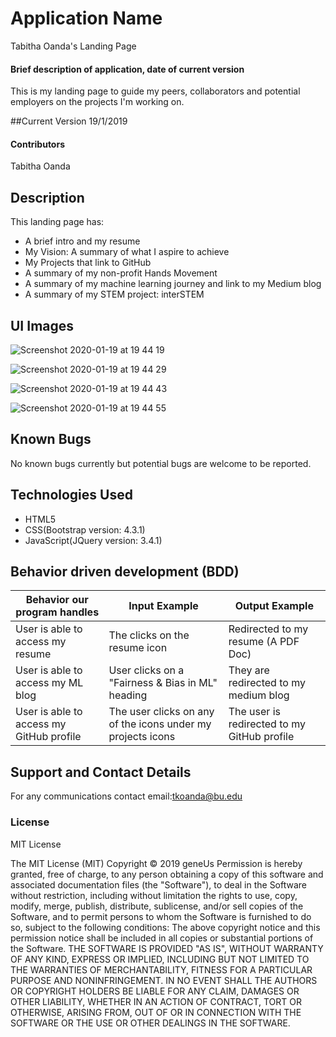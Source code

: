 # Application Name
Tabitha Oanda's Landing Page

#### Brief description of application, date of current version
This is my landing page to guide my peers, collaborators and potential employers on the projects I'm working on.

##Current Version
19/1/2019

#### Contributors
Tabitha Oanda

## Description

This landing page has:
- A brief intro and my resume
- My Vision: A summary of what I aspire to achieve
- My Projects that link to GitHub
- A summary of my non-profit Hands Movement
- A summary of my machine learning journey and link to my Medium blog
- A summary of my STEM project: interSTEM

## UI Images
![Screenshot 2020-01-19 at 19 44 19](https://user-images.githubusercontent.com/50864401/72691577-0ba0c580-3aec-11ea-9452-b39ab1eac37f.png)

![Screenshot 2020-01-19 at 19 44 29](https://user-images.githubusercontent.com/50864401/72691599-34c15600-3aec-11ea-9130-6fb9bf9318f2.png)

![Screenshot 2020-01-19 at 19 44 43](https://user-images.githubusercontent.com/50864401/72691611-47d42600-3aec-11ea-96cf-74093bbb0c78.png)

![Screenshot 2020-01-19 at 19 44 55](https://user-images.githubusercontent.com/50864401/72691625-6df9c600-3aec-11ea-9107-6bb9cd880835.png)
## Known Bugs

No known bugs currently but potential bugs are welcome to be reported.

## Technologies Used

-   HTML5
-   CSS(Bootstrap version: 4.3.1)
-   JavaScript(JQuery version: 3.4.1)

## Behavior driven development (BDD)
 Behavior our program handles  | Input Example | Output Example |
 | ----------------------------- | ------------- | -------------  |
 | User is able to access my resume | The clicks on the resume icon| Redirected to my resume (A PDF Doc)|
 | User is able to access my ML blog |User clicks on a "Fairness & Bias in ML" heading | They are redirected to my medium blog |
 | User is able to access my GitHub profile | The user clicks on any of the icons under my projects icons | The user is redirected to my GitHub profile|

## Support and Contact Details

For any communications contact
email:tkoanda@bu.edu


### License

MIT License

The MIT License (MIT)
Copyright © 2019 geneUs
Permission is hereby granted, free of charge, to any person obtaining a copy of this software and associated documentation files (the "Software"), to deal in the Software without restriction, including without limitation the rights to use, copy, modify, merge, publish, distribute, sublicense, and/or sell copies of the Software, and to permit persons to whom the Software is furnished to do so, subject to the following conditions:
The above copyright notice and this permission notice shall be included in all copies or substantial portions of the Software.
THE SOFTWARE IS PROVIDED "AS IS", WITHOUT WARRANTY OF ANY KIND, EXPRESS OR IMPLIED, INCLUDING BUT NOT LIMITED TO THE WARRANTIES OF MERCHANTABILITY, FITNESS FOR A PARTICULAR PURPOSE AND NONINFRINGEMENT. IN NO EVENT SHALL THE AUTHORS OR COPYRIGHT HOLDERS BE LIABLE FOR ANY CLAIM, DAMAGES OR OTHER LIABILITY, WHETHER IN AN ACTION OF CONTRACT, TORT OR OTHERWISE, ARISING FROM, OUT OF OR IN CONNECTION WITH THE SOFTWARE OR THE USE OR OTHER DEALINGS IN THE SOFTWARE.